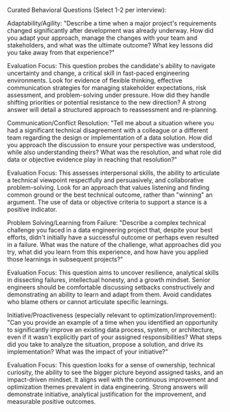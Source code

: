 Curated Behavioral Questions (Select 1-2 per interview):

Adaptability/Agility: "Describe a time when a major project's requirements changed significantly after development was already underway. How did you adapt your approach, manage the changes with your team and stakeholders, and what was the ultimate outcome? What key lessons did you take away from that experience?"

Evaluation Focus: This question probes the candidate's ability to navigate uncertainty and change, a critical skill in fast-paced engineering environments. Look for evidence of flexible thinking, effective communication strategies for managing stakeholder expectations, risk assessment, and problem-solving under pressure. How did they handle shifting priorities or potential resistance to the new direction? A strong answer will detail a structured approach to reassessment and re-planning.   

Communication/Conflict Resolution: "Tell me about a situation where you had a significant technical disagreement with a colleague or a different team regarding the design or implementation of a data solution. How did you approach the discussion to ensure your perspective was understood, while also understanding theirs? What was the resolution, and what role did data or objective evidence play in reaching that resolution?"

Evaluation Focus: This assesses interpersonal skills, the ability to articulate a technical viewpoint respectfully and persuasively, and collaborative problem-solving. Look for an approach that values listening and finding common ground or the best technical outcome, rather than "winning" an argument. The use of data or objective criteria to support a stance is a positive indicator.   

Problem Solving/Learning from Failure: "Describe a complex technical challenge you faced in a data engineering project that, despite your best efforts, didn't initially have a successful outcome or perhaps even resulted in a failure. What was the nature of the challenge, what approaches did you try, what did you learn from this experience, and how have you applied those learnings in subsequent projects?"

Evaluation Focus: This question aims to uncover resilience, analytical skills in dissecting failures, intellectual honesty, and a growth mindset. Senior engineers should be comfortable discussing setbacks constructively and demonstrating an ability to learn and adapt from them. Avoid candidates who blame others or cannot articulate specific learnings.   

Initiative/Proactiveness (especially relevant to optimization/improvement): "Can you provide an example of a time when you identified an opportunity to significantly improve an existing data process, system, or architecture, even if it wasn't explicitly part of your assigned responsibilities? What steps did you take to analyze the situation, propose a solution, and drive its implementation? What was the impact of your initiative?"

Evaluation Focus: This question looks for a sense of ownership, technical curiosity, the ability to see the bigger picture beyond assigned tasks, and an impact-driven mindset. It aligns well with the continuous improvement and optimization themes prevalent in data engineering. Strong answers will demonstrate initiative, analytical justification for the improvement, and measurable positive outcomes.